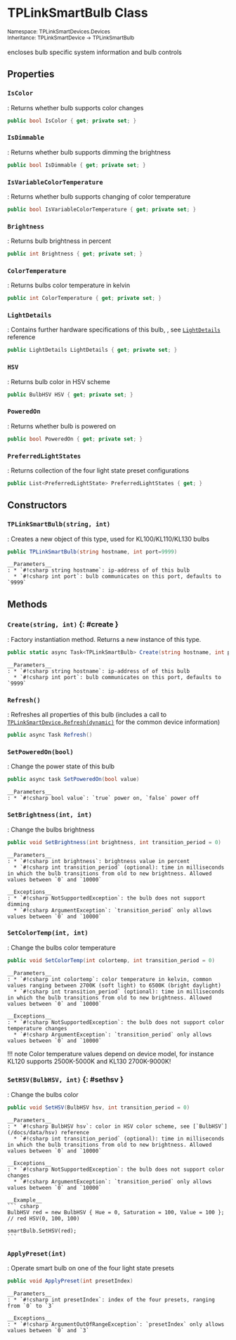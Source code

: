# TPLinkSmartBulb Class
<small>Namespace: TPLinkSmartDevices.Devices</small><br/>
<small>Inheritance: TPLinkSmartDevice -> TPLinkSmartBulb</small><br/><br/>
encloses bulb specific system information and bulb controls

## Properties

### `IsColor`
: Returns whether bulb supports color changes
``` csharp
public bool IsColor { get; private set; }
```

### `IsDimmable`
: Returns whether bulb supports dimming the brightness
``` csharp
public bool IsDimmable { get; private set; }
```

### `IsVariableColorTemperature`
: Returns whether bulb supports changing of color temperature
``` csharp
public bool IsVariableColorTemperature { get; private set; }
```

### `Brightness`
: Returns bulb brightness in percent
``` csharp
public int Brightness { get; private set; }
```

### `ColorTemperature`
: Returns bulbs color temperature in kelvin
``` csharp
public int ColorTemperature { get; private set; }
```

### `LightDetails`
: Contains further hardware specifications of this bulb, , see [`LightDetails`](/docs/data/light-details.md) reference
``` csharp
public LightDetails LightDetails { get; private set; }
```

### `HSV`
: Returns bulb color in HSV scheme 
``` csharp
public BulbHSV HSV { get; private set; }
```

### `PoweredOn`
: Returns whether bulb is powered on 
``` csharp
public bool PoweredOn { get; private set; }
```

### `PreferredLightStates`
: Returns collection of the four light state preset configurations
``` csharp
public List<PreferredLightState> PreferredLightStates { get; }
```

## Constructors

### `TPLinkSmartBulb(string, int)`
: Creates a new object of this type, used for KL100/KL110/KL130 bulbs 
  ``` csharp
  public TPLinkSmartBulb(string hostname, int port=9999)
  ```

    __Parameters__
    : * `#!csharp string hostname`: ip-address of of this bulb
      * `#!csharp int port`: bulb communicates on this port, defaults to `9999`

## Methods

### `Create(string, int)` {: #create }
: Factory instantiation method. Returns a new instance of this type.
  ``` csharp
  public static async Task<TPLinkSmartBulb> Create(string hostname, int port = 9999)
  ```

    __Parameters__
    : * `#!csharp string hostname`: ip-address of of this bulb
      * `#!csharp int port`: bulb communicates on this port, defaults to `9999`

### `Refresh()`
: Refreshes all properties of this bulb (includes a call to [`TPLinkSmartDevice.Refresh(dynamic)`](device.md#refreshdynamic) for the common device information)
  ``` csharp
  public async Task Refresh()
  ```

### `SetPoweredOn(bool)`
: Change the power state of this bulb 
  ``` csharp
  public async task SetPoweredOn(bool value)
  ```

    __Parameters__
    : * `#!csharp bool value`: `true` power on, `false` power off

### `SetBrightness(int, int)`
: Change the bulbs brightness
  ``` csharp
  public void SetBrightness(int brightness, int transition_period = 0)
  ```

    __Parameters__
    : * `#!csharp int brightness`: brightness value in percent
      * `#!csharp int transition_period` (optional): time in milliseconds in which the bulb transitions from old to new brightness. Allowed values between `0` and `10000`

    __Exceptions__
    : * `#!csharp NotSupportedException`: the bulb does not support dimming
      * `#!csharp ArgumentException`: `transition_period` only allows values between `0` and `10000`

### `SetColorTemp(int, int)`
: Change the bulbs color temperature
  ``` csharp
  public void SetColorTemp(int colortemp, int transition_period = 0)
  ```

    __Parameters__
    : * `#!csharp int colortemp`: color temperature in kelvin, common values ranging between 2700K (soft light) to 6500K (bright daylight)
      * `#!csharp int transition_period` (optional): time in milliseconds in which the bulb transitions from old to new brightness. Allowed values between `0` and `10000`

    __Exceptions__
    : * `#!csharp NotSupportedException`: the bulb does not support color temperature changes
      * `#!csharp ArgumentException`: `transition_period` only allows values between `0` and `10000`

!!! note 
    Color temperature values depend on device model, for instance KL120 supports 2500K-5000K and KL130 2700K-9000K!

### `SetHSV(BulbHSV, int)` {: #sethsv }
: Change the bulbs color 
  ``` csharp
  public void SetHSV(BulbHSV hsv, int transition_period = 0)
  ```

    __Parameters__
    : * `#!csharp BulbHSV hsv`: color in HSV color scheme, see [`BulbHSV`](/docs/data/hsv) reference
      * `#!csharp int transition_period` (optional): time in milliseconds in which the bulb transitions from old to new brightness. Allowed values between `0` and `10000`

    __Exceptions__
    : * `#!csharp NotSupportedException`: the bulb does not support color changes
      * `#!csharp ArgumentException`: `transition_period` only allows values between `0` and `10000`

    __Example__
    ``` csharp
    BulbHSV red = new BulbHSV { Hue = 0, Saturation = 100, Value = 100 }; // red HSV(0, 100, 100)

    smartBulb.SetHSV(red);
    ```
   
### `ApplyPreset(int)`
: Operate smart bulb on one of the four light state presets
  ``` csharp
  public void ApplyPreset(int presetIndex)
  ```

    __Parameters__
    : * `#!csharp int presetIndex`: index of the four presets, ranging from `0` to `3`

    __Exceptions__
    : * `#!csharp ArgumentOutOfRangeException`: `presetIndex` only allows values between `0` and `3`
    